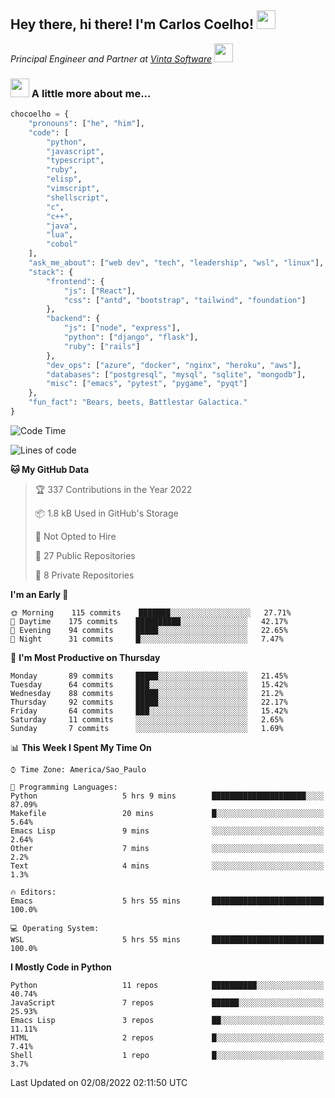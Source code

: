 <h2>Hey there, hi there! I'm Carlos Coelho! <img src="https://emoji.gg/assets/emoji/6680_this_is_fine.png" width="30"></h2>
<p><em>Principal Engineer and Partner at <a href="http://www.vintasoftware.com">Vinta Software</a> <img src="https://emojis.slackmojis.com/emojis/images/1613461409/13263/bongocat_code.gif?1613461409" width="30"> 
</em></p>

### <img src="https://emojis.slackmojis.com/emojis/images/1597320283/10003/catjam.gif?1597320283" width="30"> A little more about me...  

```python
chocoelho = {
    "pronouns": ["he", "him"],
    "code": [
        "python",
        "javascript",
        "typescript",
        "ruby",
        "elisp",
        "vimscript",
        "shellscript",
        "c",
        "c++",
        "java",
        "lua",
        "cobol"
    ],
    "ask_me_about": ["web dev", "tech", "leadership", "wsl", "linux"],
    "stack": {
        "frontend": {
            "js": ["React"],
            "css": ["antd", "bootstrap", "tailwind", "foundation"]
        },
        "backend": {
            "js": ["node", "express"],
            "python": ["django", "flask"],
            "ruby": ["rails"]
        },
        "dev_ops": ["azure", "docker", "nginx", "heroku", "aws"],
        "databases": ["postgresql", "mysql", "sqlite", "mongodb"],
        "misc": ["emacs", "pytest", "pygame", "pyqt"]
    },
    "fun_fact": "Bears, beets, Battlestar Galactica."
}
```

<!--START_SECTION:waka-->
![Code Time](http://img.shields.io/badge/Code%20Time-1%2C656%20hrs%2040%20mins-blue)

![Lines of code](https://img.shields.io/badge/From%20Hello%20World%20I%27ve%20Written-39%20Thousand%20lines%20of%20code-blue)

**🐱 My GitHub Data** 

> 🏆 337 Contributions in the Year 2022
 > 
> 📦 1.8 kB Used in GitHub's Storage 
 > 
> 🚫 Not Opted to Hire
 > 
> 📜 27 Public Repositories 
 > 
> 🔑 8 Private Repositories  
 > 
**I'm an Early 🐤** 

```text
🌞 Morning    115 commits    ███████░░░░░░░░░░░░░░░░░░   27.71% 
🌆 Daytime    175 commits    ██████████░░░░░░░░░░░░░░░   42.17% 
🌃 Evening    94 commits     █████░░░░░░░░░░░░░░░░░░░░   22.65% 
🌙 Night      31 commits     █░░░░░░░░░░░░░░░░░░░░░░░░   7.47%

```
📅 **I'm Most Productive on Thursday** 

```text
Monday       89 commits     █████░░░░░░░░░░░░░░░░░░░░   21.45% 
Tuesday      64 commits     ███░░░░░░░░░░░░░░░░░░░░░░   15.42% 
Wednesday    88 commits     █████░░░░░░░░░░░░░░░░░░░░   21.2% 
Thursday     92 commits     █████░░░░░░░░░░░░░░░░░░░░   22.17% 
Friday       64 commits     ███░░░░░░░░░░░░░░░░░░░░░░   15.42% 
Saturday     11 commits     ░░░░░░░░░░░░░░░░░░░░░░░░░   2.65% 
Sunday       7 commits      ░░░░░░░░░░░░░░░░░░░░░░░░░   1.69%

```


📊 **This Week I Spent My Time On** 

```text
⌚︎ Time Zone: America/Sao_Paulo

💬 Programming Languages: 
Python                   5 hrs 9 mins        █████████████████████░░░░   87.09% 
Makefile                 20 mins             █░░░░░░░░░░░░░░░░░░░░░░░░   5.64% 
Emacs Lisp               9 mins              ░░░░░░░░░░░░░░░░░░░░░░░░░   2.64% 
Other                    7 mins              ░░░░░░░░░░░░░░░░░░░░░░░░░   2.2% 
Text                     4 mins              ░░░░░░░░░░░░░░░░░░░░░░░░░   1.3%

🔥 Editors: 
Emacs                    5 hrs 55 mins       █████████████████████████   100.0%

💻 Operating System: 
WSL                      5 hrs 55 mins       █████████████████████████   100.0%

```

**I Mostly Code in Python** 

```text
Python                   11 repos            ██████████░░░░░░░░░░░░░░░   40.74% 
JavaScript               7 repos             ██████░░░░░░░░░░░░░░░░░░░   25.93% 
Emacs Lisp               3 repos             ██░░░░░░░░░░░░░░░░░░░░░░░   11.11% 
HTML                     2 repos             █░░░░░░░░░░░░░░░░░░░░░░░░   7.41% 
Shell                    1 repo              █░░░░░░░░░░░░░░░░░░░░░░░░   3.7%

```



 Last Updated on 02/08/2022 02:11:50 UTC
<!--END_SECTION:waka-->
